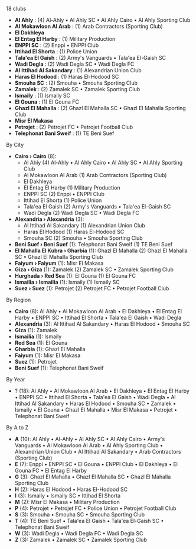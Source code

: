 18 clubs

- **Al Ahly** : (4) Al-Ahly • Al Ahly SC • Al Ahly Cairo • Al Ahly Sporting Club
- **Al Mokawloon Al Arab** : (1) Arab Contractors (Sporting Club)
- **El Dakhleya**
- **El Entag El Harby** : (1) Military Production
- **ENPPI SC** : (2) Enppi • ENPPI Club
- **Ittihad El Shorta** : (1) Police Union
- **Tala'ea El Gaish** : (2) Army's Vanguards • Tala'ea El-Gaish SC
- **Wadi Degla** : (2) Wadi Degla SC • Wadi Degla FC
- **Al Ittihad Al Sakandary** : (1) Alexandrian Union Club
- **Haras El Hodood** : (1) Haras El-Hodood SC
- **Smouha SC** : (2) Smouha • Smouha Sporting Club
- **Zamalek** : (2) Zamalek SC • Zamalek Sporting Club
- **Ismaily** : (1) Ismaily SC
- **El Gouna** : (1) El Gouna FC
- **Ghazl El Mahalla** : (2) Ghazl El Mahalla SC • Ghazl El Mahalla Sporting Club
- **Misr El Makasa**
- **Petrojet** : (2) Petrojet FC • Petrojet Football Club
- **Telephonat Bani Sweif** : (1) TE Beni Suef




By City

- **Cairo › Cairo** (8): 
  - Al Ahly  (4) Al-Ahly • Al Ahly Cairo • Al Ahly SC • Al Ahly Sporting Club
  - Al Mokawloon Al Arab  (1) Arab Contractors (Sporting Club)
  - El Dakhleya 
  - El Entag El Harby  (1) Military Production
  - ENPPI SC  (2) Enppi • ENPPI Club
  - Ittihad El Shorta  (1) Police Union
  - Tala'ea El Gaish  (2) Army's Vanguards • Tala'ea El-Gaish SC
  - Wadi Degla  (2) Wadi Degla SC • Wadi Degla FC
- **Alexandria › Alexandria** (3): 
  - Al Ittihad Al Sakandary  (1) Alexandrian Union Club
  - Haras El Hodood  (1) Haras El-Hodood SC
  - Smouha SC  (2) Smouha • Smouha Sporting Club
- **Beni Suef › Beni Suef** (1): Telephonat Bani Sweif  (1) TE Beni Suef
- **El Mahalla El Kubra › Gharbia** (1): Ghazl El Mahalla  (2) Ghazl El Mahalla SC • Ghazl El Mahalla Sporting Club
- **Faiyum › Faiyum** (1): Misr El Makasa 
- **Giza › Giza** (1): Zamalek  (2) Zamalek SC • Zamalek Sporting Club
- **Hurghada › Red Sea** (1): El Gouna  (1) El Gouna FC
- **Ismailia › Ismailia** (1): Ismaily  (1) Ismaily SC
- **Suez › Suez** (1): Petrojet  (2) Petrojet FC • Petrojet Football Club




By Region

- **Cairo** (8):   Al Ahly • Al Mokawloon Al Arab • El Dakhleya • El Entag El Harby • ENPPI SC • Ittihad El Shorta • Tala'ea El Gaish • Wadi Degla
- **Alexandria** (3):   Al Ittihad Al Sakandary • Haras El Hodood • Smouha SC
- **Giza** (1):   Zamalek
- **Ismailia** (1):   Ismaily
- **Red Sea** (1):   El Gouna
- **Gharbia** (1):   Ghazl El Mahalla
- **Faiyum** (1):   Misr El Makasa
- **Suez** (1):   Petrojet
- **Beni Suef** (1):   Telephonat Bani Sweif




By Year

- ? (18):   Al Ahly • Al Mokawloon Al Arab • El Dakhleya • El Entag El Harby • ENPPI SC • Ittihad El Shorta • Tala'ea El Gaish • Wadi Degla • Al Ittihad Al Sakandary • Haras El Hodood • Smouha SC • Zamalek • Ismaily • El Gouna • Ghazl El Mahalla • Misr El Makasa • Petrojet • Telephonat Bani Sweif






By A to Z

- **A** (10): Al Ahly • Al-Ahly • Al Ahly SC • Al Ahly Cairo • Army's Vanguards • Al Mokawloon Al Arab • Al Ahly Sporting Club • Alexandrian Union Club • Al Ittihad Al Sakandary • Arab Contractors (Sporting Club)
- **E** (7): Enppi • ENPPI SC • El Gouna • ENPPI Club • El Dakhleya • El Gouna FC • El Entag El Harby
- **G** (3): Ghazl El Mahalla • Ghazl El Mahalla SC • Ghazl El Mahalla Sporting Club
- **H** (2): Haras El Hodood • Haras El-Hodood SC
- **I** (3): Ismaily • Ismaily SC • Ittihad El Shorta
- **M** (2): Misr El Makasa • Military Production
- **P** (4): Petrojet • Petrojet FC • Police Union • Petrojet Football Club
- **S** (3): Smouha • Smouha SC • Smouha Sporting Club
- **T** (4): TE Beni Suef • Tala'ea El Gaish • Tala'ea El-Gaish SC • Telephonat Bani Sweif
- **W** (3): Wadi Degla • Wadi Degla FC • Wadi Degla SC
- **Z** (3): Zamalek • Zamalek SC • Zamalek Sporting Club




